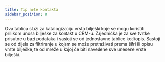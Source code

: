 ```yaml
---
title: Tip note kontakta
sidebar_position: 8
---
```


Ova tablica služi za katalogizaciju vrsta bilješki koje se mogu koristiti prilikom unosa bilješke za kontakt u CRM-u. Zajednička je za sve tvrtke prisutne u bazi podataka i sastoji se od jednostavne tablice kod/opis. 
Sastoji se od dijela za filtriranje u kojem se može pretraživati prema šifri ili opisu vrste bilješke, te od mreže u kojoj će biti navedene sve unesene vrste bilješki. 


